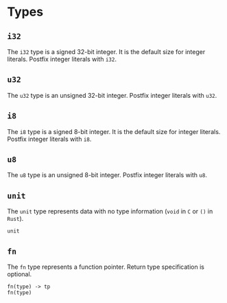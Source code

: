 # Types

## ```i32```
The ```i32``` type is a signed 32-bit integer. It is the default size for integer literals. Postfix integer literals with ```i32```.

## ```u32```
The ```u32``` type is an unsigned 32-bit integer. Postfix integer literals with ```u32```.

## ```i8```
The ```i8``` type is a signed 8-bit integer. It is the default size for integer literals. Postfix integer literals with ```i8```.

## ```u8```
The ```u8``` type is an unsigned 8-bit integer. Postfix integer literals with ```u8```.

## ```unit```
The ```unit``` type represents data with no type information (```void``` in ```C``` or ```()``` in ```Rust```).
```
unit
```

## ```fn```
The ```fn``` type represents a function pointer. Return type specification is optional.
```
fn(type) -> tp
fn(type)
```